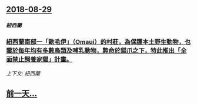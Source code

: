 ## [2018-08-29](/news/2018/08/29/index.md)

##### 紐西蘭
### [紐西蘭南部一「歐毛伊」（Omaui）的村莊，為保護本土野生動物，也鑒於每年均有多數鳥類及哺乳動物，斃命於貓爪之下，特此推出「全面禁止飼養家貓」計畫。](/news/2018/08/29/紐西蘭南部一-歐毛伊-Omaui-的村莊-為保護本土野生動物-也鑒於每年均有多數鳥類及哺乳動物-斃命於貓爪之下-特此推.md)
_上下文: 紐西蘭_

## [前一天...](/news/2018/08/27/index.md)

